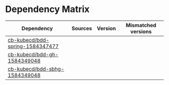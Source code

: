 # Dependency Matrix

Dependency | Sources | Version | Mismatched versions
---------- | ------- | ------- | -------------------
[cb-kubecd/bdd-spring-1584347477](https://github.com/cb-kubecd/bdd-spring-1584347477.git) |  | []() | 
[cb-kubecd/bdd-gh-1584349048](https://github.com/cb-kubecd/bdd-gh-1584349048.git) |  | []() | 
[cb-kubecd/bdd-sbhg-1584349048](https://github.com/cb-kubecd/bdd-sbhg-1584349048.git) |  | []() | 
